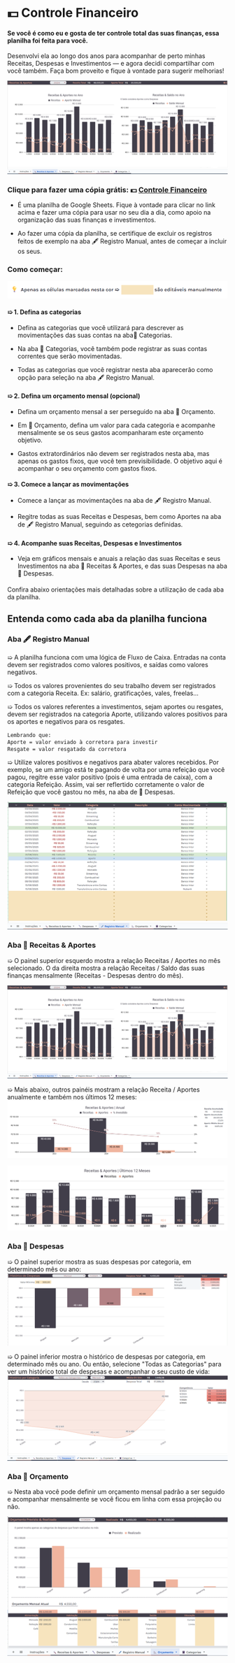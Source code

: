 # 💵 Controle Financeiro
#### Se você é como eu e gosta de ter controle total das suas finanças, essa planilha foi feita para você. 
Desenvolvi ela ao longo dos anos para acompanhar de perto minhas Receitas, Despesas e Investimentos — e agora decidi compartilhar com você também.
Faça bom proveito e fique à vontade para sugerir melhorias!

![Imagem não carregada](images/receitas_e_aportes.png)

### Clique para fazer uma cópia grátis: 💵 [Controle Financeiro](https://docs.google.com/spreadsheets/d/1TmSb_tLtEbiT6hjnSSyqmya5RT-hz97dbnttdzspeLw/copy?usp=drive_link)

- É uma planilha de Google Sheets. Fique à vontade para clicar no link acima e fazer uma cópia para usar no seu dia a dia, como apoio na organização das suas finanças e investimentos.

- Ao fazer uma cópia da planilha, se certifique de excluir os registros feitos de exemplo na aba 🖋️ Registro Manual, antes de começar a incluir os seus.

####

### Como começar: 														
![Imagem não carregada](images/instrucao_01.png)

#### ➯ 1. Defina as categorias 
- Defina as categorias que você utilizará para descrever as movimentações das suas contas na aba📓 Categorias.

- Na aba 📓 Categorias, você também pode registrar as suas contas correntes que serão movimentadas.

- Todas as categorias que você registrar nesta aba aparecerão como opção para seleção na aba 🖋️ Registro Manual.
#### ➯ 2. Defina um orçamento mensal (opcional)
- Defina um orçamento mensal a ser perseguido na aba 📐 Orçamento.

- Em 📐 Orçamento, defina um valor para cada categoria e acompanhe mensalmente se os seus gastos acompanharam este orçamento objetivo.

- Gastos extratordinários não devem ser registrados nesta aba, mas apenas os gastos fixos, que você tem previsibilidade. O objetivo aqui é acompanhar o seu orçamento com gastos fixos.
#### ➯ 3. Comece a lançar as movimentações
- Comece a lançar as movimentações na aba de 🖋️ Registro Manual.

- Regitre todas as suas Receitas e Despesas, bem como Aportes na aba de 🖋️ Registro Manual, seguindo as cetegorias definidas.	

#### ➯ 4. Acompanhe suas Receitas, Despesas e Investimentos
- Veja em gráficos mensais e anuais a relação das suas Receitas e seus Investimentos na aba 🔨 Receitas & Aportes, e das suas Despesas na aba 🔪 Despesas.
  				
####
Confira abaixo orientações mais detalhadas sobre a utilização de cada aba da planilha.

## Entenda como cada aba da planilha funciona
### Aba 🖋️ Registro Manual						
➯ A planilha funciona com uma lógica de Fluxo de Caixa. Entradas na conta devem ser registrados como valores positivos, e saídas como valores negativos.

➯ Todos os valores provenientes do seu trabalho devem ser registrados com a categoria Receita. Ex: salário, gratificações, vales, freelas...

➯ Todos os valores referentes a investimentos, sejam aportes ou resgates, devem ser registrados na categoria Aporte, utilizando valores positivos para os aportes e negativos para os resgates.

    Lembrando que:
    Aporte = valor enviado à corretora para investir
    Resgate = valor resgatado da corretora

➯ Utilize valores positivos e negativos para abater valores recebidos. Por exemplo, se um amigo está te pagando de volta por uma refeição que você pagou, regitre esse valor positivo (pois é uma entrada de caixa), com a categoria Refeição. Assim, vai ser reflertido corretamente o valor de Refeição que você gastou no mês, na aba de 🔪 Despesas.

![Imagem não carregada](images/registro_manual.png)

### Aba 🔨 Receitas & Aportes						
➯ O painel superior esquerdo mostra a relação Receitas / Aportes no mês selecionado. O da direita mostra a relação Receitas / Saldo das suas finanças mensalmente (Receitas - Despesas dentro do mês).	

![Imagem não carregada](images/receitas_e_aportes.png)

➯ Mais abaixo, outros painéis mostram a relação Receita / Aportes anualmente e também nos últimos 12 meses:
![Imagem não carregada](images/receitas_e_aportes_anual.png)

![Imagem não carregada](images/receitas_e_aportes_12_meses.png)

### Aba 🔪 Despesas						
➯ O painel superior mostra as suas despesas por categoria, em determinado mês ou ano:
![Imagem não carregada](images/historico_de_despesas.png)

➯ O painel inferior mostra o histórico de despesas por categoria, em determinado mês ou ano. Ou então, selecione "Todas as Categorias" para ver um histórico total de despesas e acompanhar o seu custo de vida:
![Imagem não carregada](images/despesas_por_categoria.png)
						
### Aba 📐 Orçamento						
➯ Nesta aba você pode definir um orçamento mensal padrão a ser seguido e acompanhar mensalmente se você ficou em linha com essa projeção ou não.

![Imagem não carregada](images/orcamento.png)
						
#				
															
														
														
														
														
														